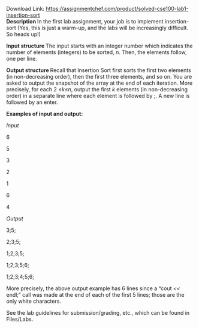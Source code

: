 Download Link: https://assignmentchef.com/product/solved-cse100-lab1-insertion-sort
<br>
<strong>Description </strong>In the first lab assignment, your job is to implement insertion-sort (Yes, this is just a warm-up, and the labs will be increasingly difficult. So heads up!)

<strong>Input structure </strong>The input starts with an integer number which indicates the number of elements (integers) to be sorted, <em>n</em>. Then, the elements follow, one per line.

<strong>Output structure </strong>Recall that Insertion Sort first sorts the first two elements (in non-decreasing order), then the first three elements, and so on. You are asked to output the snapshot of the array at the end of each iteration. More precisely, for each 2 ≤<em>k</em>≤<em>n</em>, output the first <em>k </em>elements (in non-decreasing order) in a separate line where each element is followed by ;. A new line is followed by an enter.

<strong>Examples of input and output:</strong>

<em>Input</em>

6

5

3

2

1

6

4

<em>Output</em>

3;5;

2;3;5;

1;2;3;5;

1;2;3;5;6;

1;2;3;4;5;6;

More precisely, the above output example has 6 lines since a “cout <em>&lt;&lt; </em>endl;” call was made at the end of each of the first 5 lines; those are the only white characters.

See the lab guidelines for submission/grading, etc., which can be found in Files/Labs.